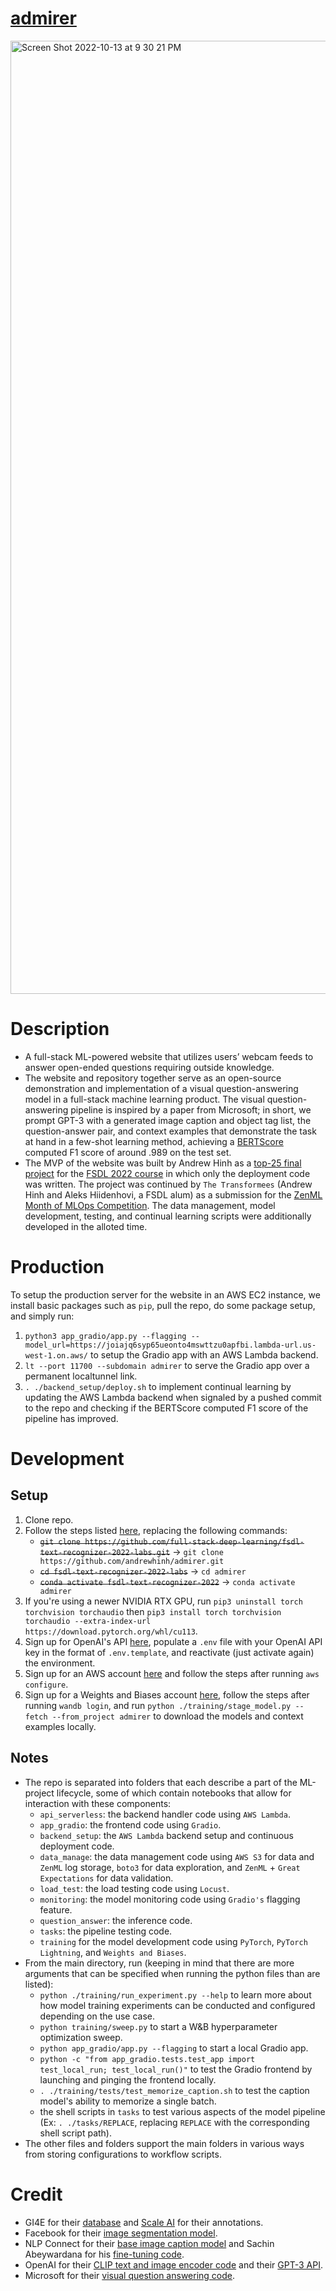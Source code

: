 # [admirer](https://admirer.loca.lt/)
<img width="1525" alt="Screen Shot 2022-10-13 at 9 30 21 PM" src="https://user-images.githubusercontent.com/40700820/195763037-1f5ca861-3eac-4338-8785-f6f16da79ad5.png">

# Description
- A full-stack ML-powered website that utilizes users’ webcam feeds to answer open-ended questions requiring outside knowledge.
- The website and repository together serve as an open-source demonstration and implementation of a visual question-answering model in a full-stack machine learning product. The visual question-answering pipeline is inspired by a paper from Microsoft; in short, we prompt GPT-3 with a generated image caption and object tag list, the question-answer pair, and context examples that demonstrate the task at hand in a few-shot learning method, achieving a [BERTScore](https://torchmetrics.readthedocs.io/en/stable/text/bert_score.html) computed F1 score of around .989 on the test set.
- The MVP of the website was built by Andrew Hinh as a [top-25 final project](https://fullstackdeeplearning.com/course/2022/project-showcase/#admirer) for the [FSDL 2022 course](https://fullstackdeeplearning.com/course/2022/) in which only the deployment code was written. The project was continued by `The Transformees` (Andrew Hinh and Aleks Hiidenhovi, a FSDL alum) as a submission for the [ZenML Month of MLOps Competition](https://zenml.notion.site/ZenML-s-Month-of-MLOps-Competition-Announcement-3c59f628447c48f1944035de85ff1a5f). The data management, model development, testing, and continual learning scripts were additionally developed in the alloted time.

# Production
To setup the production server for the website in an AWS EC2 instance, we install basic packages such as `pip`, pull the repo, do some package setup, and simply run:
1. `python3 app_gradio/app.py --flagging --model_url=https://joiajq6syp65ueonto4mswttzu0apfbi.lambda-url.us-west-1.on.aws/` to setup the Gradio app with an AWS Lambda backend.
2. `lt --port 11700 --subdomain admirer` to serve the Gradio app over a permanent localtunnel link.
3. `. ./backend_setup/deploy.sh` to implement continual learning by updating the AWS Lambda backend when signaled by a pushed commit to the repo and checking if the BERTScore computed F1 score of the pipeline has improved.

# Development
## Setup
1. Clone repo.
2. Follow the steps listed [here](https://github.com/full-stack-deep-learning/fsdl-text-recognizer-2022-labs/tree/main/setup#local), replacing the following commands:
    - ~~`git clone https://github.com/full-stack-deep-learning/fsdl-text-recognizer-2022-labs.git`~~ -> `git clone https://github.com/andrewhinh/admirer.git`
    - ~~`cd fsdl-text-recognizer-2022-labs`~~ -> `cd admirer`
    - ~~`conda activate fsdl-text-recognizer-2022`~~ -> `conda activate admirer`
3. If you're using a newer NVIDIA RTX GPU, run `pip3 uninstall torch torchvision torchaudio` then `pip3 install torch torchvision torchaudio --extra-index-url https://download.pytorch.org/whl/cu113`.
4. Sign up for OpenAI's API [here](https://openai.com/api/), populate a `.env` file with your OpenAI API key in the format of `.env.template`, and reactivate (just activate again) the environment.
5. Sign up for an AWS account [here](https://us-west-2.console.aws.amazon.com/ecr/create-repository?region=us-west-2) and follow the steps after running `aws configure`.
6. Sign up for a Weights and Biases account [here](https://wandb.ai/signup), follow the steps after running `wandb login`, and run `python ./training/stage_model.py --fetch --from_project admirer` to download the models and context examples locally.
## Notes
- The repo is separated into folders that each describe a part of the ML-project lifecycle, some of which contain notebooks that allow for interaction with these components:
    - `api_serverless`: the backend handler code using `AWS Lambda`.
    - `app_gradio`: the frontend code using `Gradio`.
    - `backend_setup`: the `AWS Lambda` backend setup and continuous deployment code.
    - `data_manage`: the data management code using `AWS S3` for data and `ZenML` log storage, `boto3` for data exploration, and `ZenML` + `Great Expectations` for data validation.
    - `load_test`: the load testing code using `Locust`.
    - `monitoring`: the model monitoring code using `Gradio's` flagging feature.
    - `question_answer`: the inference code.
    - `tasks`: the pipeline testing code.
    - `training` for the model development code using `PyTorch`, `PyTorch Lightning`, and `Weights and Biases`.
- From the main directory, run (keeping in mind that there are more arguments that can be specified when running the python files than are listed):
    - `python ./training/run_experiment.py --help` to learn more about how model training experiments can be conducted and configured depending on the use case.
    - `python training/sweep.py` to start a W&B hyperparameter optimization sweep.
    - `python app_gradio/app.py --flagging` to start a local Gradio app.
    - `python -c "from app_gradio.tests.test_app import test_local_run; test_local_run()"` to test the Gradio frontend by launching and pinging the frontend locally.
    - `. ./training/tests/test_memorize_caption.sh` to test the caption model's ability to memorize a single batch.
    - the shell scripts in `tasks` to test various aspects of the model pipeline (Ex: `. ./tasks/REPLACE`, replacing `REPLACE` with the corresponding shell script path).
- The other files and folders support the main folders in various ways from storing configurations to workflow scripts.

# Credit
- GI4E for their [database](https://www.unavarra.es/gi4e/databases/gi4e/?languageId=1) and [Scale AI](https://scale.com/) for their annotations.
- Facebook for their [image segmentation model](https://huggingface.co/facebook/detr-resnet-50-panoptic).
- NLP Connect for their [base image caption model](https://huggingface.co/nlpconnect/vit-gpt2-image-captioning) and Sachin Abeywardana for his [fine-tuning code](https://sachinruk.github.io/blog/pytorch/huggingface/2021/12/28/vit-to-gpt2-encoder-decoder-model.html).
- OpenAI for their [CLIP text and image encoder code](https://huggingface.co/openai/clip-vit-base-patch16) and their [GPT-3 API](https://openai.com/api/).
- Microsoft for their [visual question answering code](https://github.com/microsoft/PICa).

